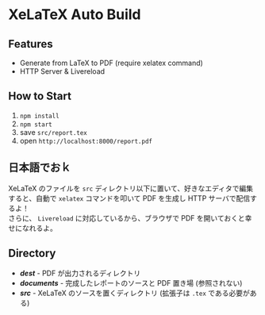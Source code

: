 XeLaTeX Auto Build
==================

Features
--------
* Generate from LaTeX to PDF (require xelatex command)
* HTTP Server & Livereload

How to Start
------------
1. `npm install`
1. `npm start`
1. save `src/report.tex`
1. open `http://localhost:8000/report.pdf`

日本語でおｋ
----------
XeLaTeX のファイルを `src` ディレクトリ以下に置いて、好きなエディタで編集すると、自動で `xelatex` コマンドを叩いて PDF を生成し HTTP サーバで配信するよ！  
さらに、 `Livereload` に対応しているから、ブラウザで PDF を開いておくと幸せになれるよ。

Directory
---------
* ___dest___ - PDF が出力されるディレクトリ
* ___documents___ - 完成したレポートのソースと PDF 置き場 (参照されない)
* ___src___ - XeLaTeX のソースを置くディレクトリ (拡張子は `.tex` である必要がある)
